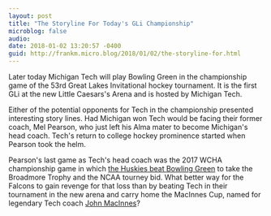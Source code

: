 ```yaml
---
layout: post
title: "The Storyline For Today's GLi Championship"
microblog: false
audio: 
date: 2018-01-02 13:20:57 -0400
guid: http://frankm.micro.blog/2018/01/02/the-storyline-for.html
---
```

Later today Michigan Tech will play Bowling Green in the championship game of the 53rd Great Lakes Invitational hockey tournament. It is the first GLi at the new Little Caesars's Arena and is hosted by Michigan Tech. 

Either of the potential opponents for Tech in the championship presented interesting story lines. Had Michigan won Tech would be facing their former coach, Mel Pearson, who just left his Alma mater to become Michigan's head coach. Tech's return to college hockey prominence started when Pearson took the helm. 

Pearson's last game as Tech's head coach was the 2017 WCHA championship game in which [the Huskies beat Bowling Green](http://www.wcha.com/men/pres1617/201703/mar12wcm.php) to take the Broadmore Trophy and the NCAA tourney bid. What better way for the Falcons to gain revenge for that loss than by beating Tech in their tournament in the new arena and carry home the MacInnes Cup, named for legendary Tech coach [John MacInnes](https://en.m.wikipedia.org/wiki/John_MacInnes)? 
